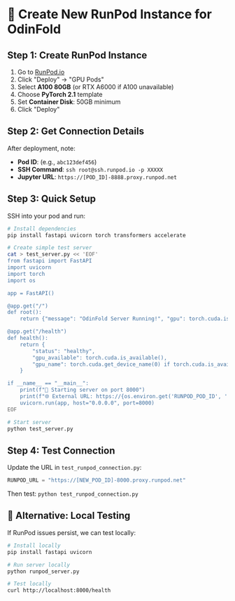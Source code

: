 # 🚀 Create New RunPod Instance for OdinFold

## Step 1: Create RunPod Instance
1. Go to [RunPod.io](https://runpod.io)
2. Click "Deploy" → "GPU Pods"
3. Select **A100 80GB** (or RTX A6000 if A100 unavailable)
4. Choose **PyTorch 2.1** template
5. Set **Container Disk**: 50GB minimum
6. Click "Deploy"

## Step 2: Get Connection Details
After deployment, note:
- **Pod ID**: (e.g., `abc123def456`)
- **SSH Command**: `ssh root@ssh.runpod.io -p XXXXX`
- **Jupyter URL**: `https://[POD_ID]-8888.proxy.runpod.net`

## Step 3: Quick Setup
SSH into your pod and run:

```bash
# Install dependencies
pip install fastapi uvicorn torch transformers accelerate

# Create simple test server
cat > test_server.py << 'EOF'
from fastapi import FastAPI
import uvicorn
import torch
import os

app = FastAPI()

@app.get("/")
def root():
    return {"message": "OdinFold Server Running!", "gpu": torch.cuda.is_available()}

@app.get("/health")
def health():
    return {
        "status": "healthy",
        "gpu_available": torch.cuda.is_available(),
        "gpu_name": torch.cuda.get_device_name(0) if torch.cuda.is_available() else "None"
    }

if __name__ == "__main__":
    print(f"🚀 Starting server on port 8000")
    print(f"🌐 External URL: https://{os.environ.get('RUNPOD_POD_ID', 'unknown')}-8000.proxy.runpod.net")
    uvicorn.run(app, host="0.0.0.0", port=8000)
EOF

# Start server
python test_server.py
```

## Step 4: Test Connection
Update the URL in `test_runpod_connection.py`:
```python
RUNPOD_URL = "https://[NEW_POD_ID]-8000.proxy.runpod.net"
```

Then test: `python test_runpod_connection.py`

## 🎯 Alternative: Local Testing
If RunPod issues persist, we can test locally:

```bash
# Install locally
pip install fastapi uvicorn

# Run server locally
python runpod_server.py

# Test locally
curl http://localhost:8000/health
```
